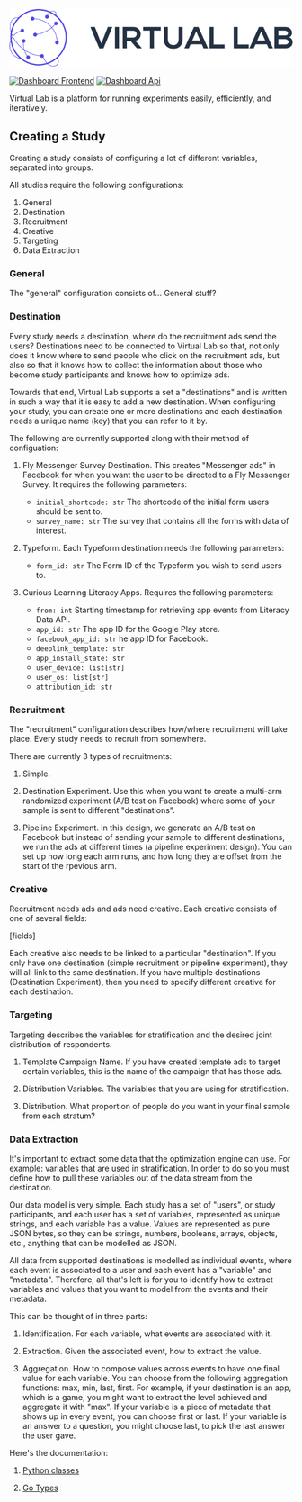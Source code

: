 ![Virtual Labs Logo](dashboard-frontend/src/assets/auth0/logo.png)

[![Dashboard Frontend](https://github.com/vlab-research/vlab/actions/workflows/dashboard-frontend-tests.yml/badge.svg)](https://github.com/vlab-research/vlab/actions/workflows/dashboard-frontend-tests.yml)
[![Dashboard Api](https://github.com/vlab-research/vlab/actions/workflows/dashboard-api-tests.yml/badge.svg)](https://github.com/vlab-research/vlab/actions/workflows/dashboard-api-tests.yml)


Virtual Lab is a platform for running experiments easily, efficiently, and iteratively.

## Creating a Study

Creating a study consists of configuring a lot of different variables, separated into groups.

All studies require the following configurations:

1. General
2. Destination
3. Recruitment
4. Creative
5. Targeting
6. Data Extraction

### General

The "general" configuration consists of... General stuff?


### Destination

Every study needs a destination, where do the recruitment ads send the users? Destinations need to be connected to Virtual Lab so that, not only does it know where to send people who click on the recruitment ads, but also so that it knows how to collect the information about those who become study participants and knows how to optimize ads.

Towards that end, Virtual Lab supports a set a "destinations" and is written in such a way that it is easy to add a new destination. When configuring your study, you can create one or more destinations and each destination needs a unique name (key) that you can refer to it by.

The following are currently supported along with their method of configuation:

1. Fly Messenger Survey Destination. This creates "Messenger ads" in Facebook for when you want the user to be directed to a Fly Messenger Survey. It requires the following parameters:
   - `initial_shortcode: str` The shortcode of the initial form users should be sent to.
   - `survey_name: str` The survey that contains all the forms with data of interest.

2. Typeform. Each Typeform destination needs the following parameters:
    - `form_id: str` The Form ID of the Typeform you wish to send users to.

3. Curious Learning Literacy Apps. Requires the following parameters:
   - `from: int` Starting timestamp for retrieving app events from Literacy Data API.
   - `app_id: str` The app ID for the Google Play store.
   - `facebook_app_id: str` he app ID for Facebook.
   - `deeplink_template: str`
   - `app_install_state: str`
   - `user_device: list[str]`
   - `user_os: list[str]`
   - `attribution_id: str`


### Recruitment

The "recruitment" configuration describes how/where recruitment will take place. Every study needs to recruit from somewhere.

There are currently 3 types of recruitments:

1. Simple.

2. Destination Experiment. Use this when you want to create a multi-arm randomized experiment (A/B test on Facebook) where some of your sample is sent to different "destinations".

3. Pipeline Experiment. In this design, we generate an A/B test on Facebook but instead of sending your sample to different destinations, we run the ads at different times (a pipeline experiment design). You can set up how long each arm runs, and how long they are offset from the start of the rpevious arm.


### Creative

Recruitment needs ads and ads need creative. Each creative consists of one of several fields:

[fields]

Each creative also needs to be linked to a particular "destination". If you only have one destination (simple recruitment or pipeline experiment), they will all link to the same destination. If you have multiple destinations (Destination Experiment), then you need to specify different creative for each destination.

### Targeting

Targeting describes the variables for stratification and the desired joint distribution of respondents.

1. Template Campaign Name. If you have created template ads to target certain variables, this is the name of the campaign that has those ads.

2. Distribution Variables. The variables that you are using for stratification.

3. Distribution. What proportion of people do you want in your final sample from each stratum?


### Data Extraction

It's important to extract some data that the optimization engine can use. For example: variables that are used in stratification. In order to do so you must define how to pull these variables out of the data stream from the destination.

Our data model is very simple. Each study has a set of "users", or study participants, and each user has a set of variables, represented as unique strings, and each variable has a value. Values are represented as pure JSON bytes, so they can be strings, numbers, booleans, arrays, objects, etc., anything that can be modelled as JSON.

All data from supported destinations is modelled as individual events, where each event is associated to a user and each event has a "variable" and "metadata". Therefore, all that's left is for you to identify how to extract variables and values that you want to model from the events and their metadata.

This can be thought of in three parts:

1. Identification. For each variable, what events are associated with it.

2. Extraction. Given the associated event, how to extract the value.

3. Aggregation. How to compose values across events to have one final value for each variable. You can choose from the following aggregation functions: max, min, last, first. For example, if your destination is an app, which is a game, you might want to extract the level achieved and aggregate it with "max". If your variable is a piece of metadata that shows up in every event, you can choose first or last. If your variable is an answer to a question, you might choose last, to pick the last answer the user gave.


Here's the documentation:
1. [Python classes](https://github.com/vlab-research/vlab/blob/spike-recruitment-data/adopt/adopt/study_conf.py#L24-L39)

2. [Go Types](https://github.com/vlab-research/vlab/blob/spike-recruitment-data/inference/swoosh/inference_data.go#L14-L31)
